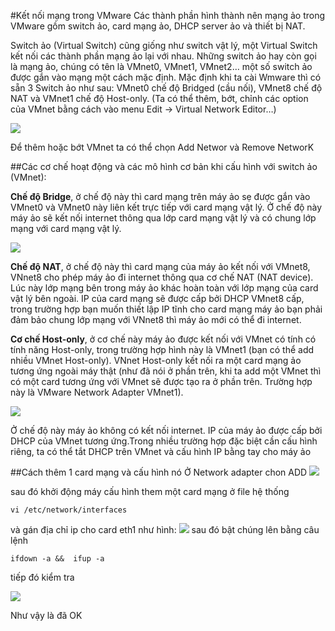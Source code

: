 #Kết nối mạng trong VMwareCác thành phần hình thành nên mạng ảo trong VMware gồm switch ảo, card mạng ảo, DHCP server ảo và thiết bị NAT.Switch ảo (Virtual Switch) cũng giống như switch vật lý, một Virtual Switch kết nối các thành phần mạng ảo lại với nhau. Những  switch ảo hay còn gọi là mạng ảo, chúng có tên là VMnet0, VMnet1, VMnet2… một số switch ảo được gắn vào mạng một cách mặc định. Mặc định khi ta cài Wmware thì có sẵn 3 Switch ảo như sau: VMnet0 chế độ Bridged (cầu nối), VMnet8 chế độ NAT và VMnet1 chế độ Host-only. (Ta có thể thêm, bớt, chỉnh các option của VMnet bằng cách vào menu Edit -> Virtual Network Editor…)<img src="http://i.imgur.com/KyTqURy.png">Để thêm hoặc bớt VMnet ta có thể chọn Add Networ và Remove NetworK##Các cơ chế hoạt động và các mô hình cơ bản  khi cấu hình với switch ảo (VMnet):**Chế độ Bridge**, ở chế độ này thì card mạng trên máy ảo sẹ được gắn vào VMnet0 và VMnet0 này liên kết trực tiếp với card mạng vật lý. Ở chế độ này máy ảo sẽ kết nối internet thông qua lớp card mạng vật lý và có chung lớp mạng với card mạng vật lý.<img src="https://public.sn2.livefilestore.com/y2pt0QnN_xQOE_pgIJRAxtK5EM-sTUw3tPhgNsDZSts-Qh6fZ0W_qxt6WIiUui_jP8QpGgV0aatQfIFo39L_MjwKRk2v0XHixtbEMALXPlrISQ/briged.png?psid=1">**Chế độ NAT**, ở chế độ này thì card mạng của máy ảo kết nối với VMnet8, VNnet8 cho phép máy ảo đi internet thông qua cơ chế NAT (NAT device). Lúc này lớp mạng bên trong máy ảo khác hoàn toàn với lớp mạng của card vật lý bên ngoài. IP của card mạng sẽ được cấp bởi DHCP VMnet8 cấp, trong trường hợp bạn muốn thiết lập IP tĩnh cho card mạng máy ảo bạn phải đảm bảo chung lớp mạng với VNnet8 thì máy ảo mới có thể đi internet.**Cơ chế Host-only**, ở cơ chế này máy ảo được kết nối với VMnet có tính có tính năng Host-only, trong trường hợp hình này là VMnet1 (bạn có thể add nhiều VMnet Host-only). VNnet Host-only kết nối ra một card mạng ảo tương ứng ngoài máy thật (như đã nói ở phần trên, khi ta add một VMnet thì có một card tương ứng với VMnet sẽ được tạo ra ở phần trên. Trường hợp này là VMware Network Adapter VMnet1).<img src="https://public.sn2.livefilestore.com/y2pvoXPJXGiHRiv4zknu2S7UJjcxNmiQXMNkFNlkZcSIgqKXV6631h6n3sBnQ6BTue9rr4PvO2Leemq816L5Hk_oUjUhvYzxwsoTCJ9S-3FByk/NAT.png?psid=1">Ở chế độ này máy ảo không có kết nối internet. IP của máy ảo được cấp bởi DHCP của VMnet tương ứng.Trong nhiều trường hợp đặc biệt cần cấu hình riêng, ta có thể tắt DHCP trên VMnet và cấu hình IP bằng tay cho máy ảo##Cách thêm 1 card mạng và cấu hình nóỞ Network adapter  chon ADD<img src="http://i.imgur.com/vpi3hM4.png">sau đó khởi động máy cấu hình them một card mạng ở file hệ thống ```vi /etc/network/interfaces```và gán địa chỉ ip cho card eth1 như hình:<img src="http://i.imgur.com/f6PWwI7.png">sau đó bật chúng lên bằng câu lệnh ```ifdown -a &&  ifup -a```tiếp đó kiểm tra <img src="http://i.imgur.com/VDVnpQo.png"> Như vậy là đã OK